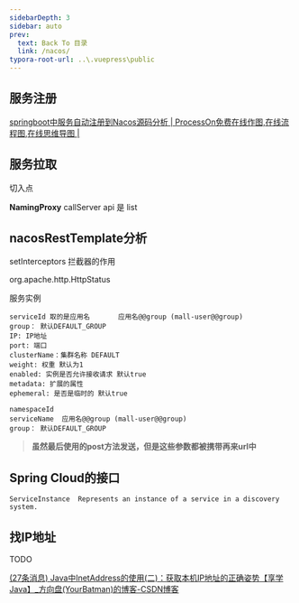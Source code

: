 ```yaml
---
sidebarDepth: 3
sidebar: auto
prev:
  text: Back To 目录
  link: /nacos/
typora-root-url: ..\.vuepress\public
---
```




## 服务注册

[springboot中服务自动注册到Nacos源码分析 | ProcessOn免费在线作图,在线流程图,在线思维导图 |](https://www.processon.com/view/link/6290d8e67d9c085adb70702b)

## 服务拉取

切入点

**NamingProxy**   callServer  api 是 list



## nacosRestTemplate分析

setInterceptors 拦截器的作用

org.apache.http.HttpStatus

服务实例

```
serviceId 取的是应用名       应用名@@group (mall-user@@group)
group： 默认DEFAULT_GROUP
IP: IP地址
port: 端口 
clusterName：集群名称 DEFAULT
weight: 权重 默认为1
enabled: 实例是否允许接收请求 默认true
metadata: 扩展的属性
ephemeral: 是否是临时的 默认true
```

```
namespaceId
serviceName  应用名@@group (mall-user@@group)
group： 默认DEFAULT_GROUP
```

> **虽然最后使用的post方法发送，但是这些参数都被携带再来url中**

## Spring Cloud的接口

```
ServiceInstance  Represents an instance of a service in a discovery system.
```



## 找IP地址

TODO

[(27条消息) Java中InetAddress的使用(二)：获取本机IP地址的正确姿势【享学Java】_方向盘(YourBatman)的博客-CSDN博客](https://blog.csdn.net/f641385712/article/details/105233229/)


